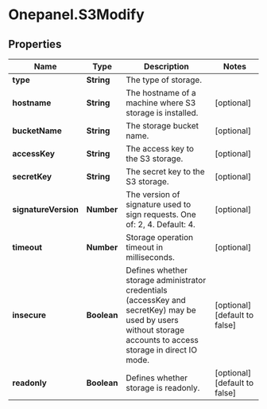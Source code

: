 # Onepanel.S3Modify

## Properties
Name | Type | Description | Notes
------------ | ------------- | ------------- | -------------
**type** | **String** | The type of storage. | 
**hostname** | **String** | The hostname of a machine where S3 storage is installed. | [optional] 
**bucketName** | **String** | The storage bucket name. | [optional] 
**accessKey** | **String** | The access key to the S3 storage. | [optional] 
**secretKey** | **String** | The secret key to the S3 storage. | [optional] 
**signatureVersion** | **Number** | The version of signature used to sign requests. One of: 2, 4. Default: 4.  | [optional] 
**timeout** | **Number** | Storage operation timeout in milliseconds. | [optional] 
**insecure** | **Boolean** | Defines whether storage administrator credentials (accessKey and secretKey) may be used by users without storage accounts to access storage in direct IO mode.  | [optional] [default to false]
**readonly** | **Boolean** | Defines whether storage is readonly. | [optional] [default to false]


